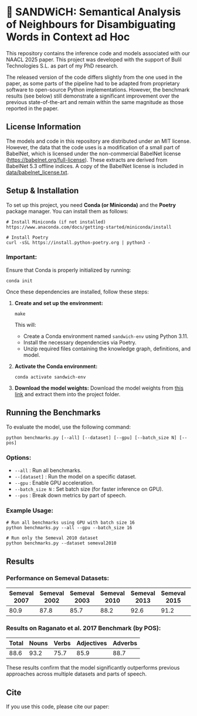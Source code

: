 # 🥪 SANDWiCH: Semantical Analysis of Neighbours for Disambiguating Words in Context ad Hoc

This repository contains the inference code and models associated with our NAACL 2025 paper. This project was developed with the support of Bulil Technologies S.L. as part of my PhD research.

The released version of the code differs slightly from the one used in the paper, as some parts of the pipeline had to be adapted from proprietary software to open-source Python implementations. However, the benchmark results (see below) still demonstrate a significant improvement over the previous state-of-the-art and remain within the same magnitude as those reported in the paper.

## License Information
The models and code in this repository are distributed under an MIT license. However, the data that the code uses is a modification of a small part of BabelNet, which is licensed under the non-commercial BabelNet license (https://babelnet.org/full-license). These extracts are derived from BabelNet 5.3 offline indices. A copy of the BabelNet license is included in [data/babelnet_license.txt](https://github.com/DanielGuzmanOlivares/sandwich/data/babelnet_license.txt).

## Setup & Installation
To set up this project, you need **Conda (or Miniconda)** and the **Poetry** package manager. You can install them as follows:

```shell
# Install Miniconda (if not installed)
https://www.anaconda.com/docs/getting-started/miniconda/install

# Install Poetry
curl -sSL https://install.python-poetry.org | python3 -
```

### **Important:**
Ensure that Conda is properly initialized by running:
```shell
conda init
```

Once these dependencies are installed, follow these steps:

1. **Create and set up the environment:**
    ```shell
    make
    ```
    This will:
    - Create a Conda environment named `sandwich-env` using Python 3.11.
    - Install the necessary dependencies via Poetry.
    - Unzip required files containing the knowledge graph, definitions, and model.

2. **Activate the Conda environment:**
    ```shell
    conda activate sandwich-env
    ```

3. **Download the model weights:**
    Download the model weights from [this link](https://drive.google.com/file/d/1BUqg68_kC_nYCBFidw7jBVv6FN_iVDcN/view?usp=sharing) and extract them into the project folder.

## Running the Benchmarks
To evaluate the model, use the following command:

```shell
python benchmarks.py [--all] [--dataset] [--gpu] [--batch_size N] [--pos]
```

### **Options:**
- `--all` : Run all benchmarks.
- `--[dataset]` : Run the model on a specific dataset.
- `--gpu` : Enable GPU acceleration.
- `--batch_size N` : Set batch size (for faster inference on GPU).
- `--pos` : Break down metrics by part of speech.

### **Example Usage:**
```shell
# Run all benchmarks using GPU with batch size 16
python benchmarks.py --all --gpu --batch_size 16

# Run only the Semeval 2010 dataset
python benchmarks.py --dataset semeval2010
```

## Results

### **Performance on Semeval Datasets:**
| Semeval 2007 | Semeval 2002 | Semeval 2003 | Semeval 2010 | Semeval 2013 | Semeval 2015 | 42D  | ENSoft | ENHard |
|--------------|--------------|--------------|--------------|--------------|--------------|------|--------|--------|
| 80.9         | 87.8         | 85.7         | 88.2         | 92.6         | 91.2         | 80.3 | 90.0   | 50.6   |

### **Results on Raganato et al. 2017 Benchmark (by POS):**
| Total | Nouns | Verbs | Adjectives | Adverbs |
|-------|-------|-------|------------|---------|
| 88.6  | 93.2  | 75.7  | 85.9       | 88.7    |

These results confirm that the model significantly outperforms previous approaches across multiple datasets and parts of speech.

## Cite
If you use this code, please cite our paper:

<script src="https://gist.github.com/DanielGuzmanOlivares/06da02744aedb243dfa6c39fed90cc6e.js"></script>



